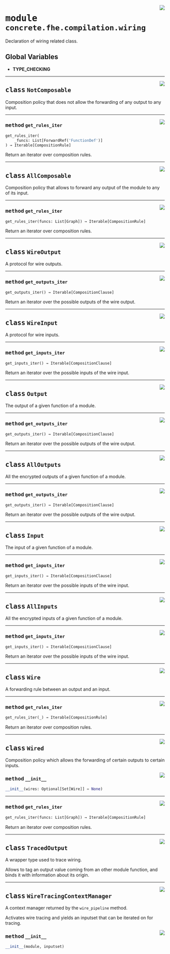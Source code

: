 <!-- markdownlint-disable -->

<a href="../../frontends/concrete-python/concrete/fhe/compilation/wiring.py#L0"><img align="right" style="float:right;" src="https://img.shields.io/badge/-source-cccccc?style=flat-square"></a>

# <kbd>module</kbd> `concrete.fhe.compilation.wiring`
Declaration of wiring related class. 

**Global Variables**
---------------
- **TYPE_CHECKING**


---

<a href="../../frontends/concrete-python/concrete/fhe/compilation/wiring.py#L27"><img align="right" style="float:right;" src="https://img.shields.io/badge/-source-cccccc?style=flat-square"></a>

## <kbd>class</kbd> `NotComposable`
Composition policy that does not allow the forwarding of any output to any input. 




---

<a href="../../frontends/concrete-python/concrete/fhe/compilation/wiring.py#L32"><img align="right" style="float:right;" src="https://img.shields.io/badge/-source-cccccc?style=flat-square"></a>

### <kbd>method</kbd> `get_rules_iter`

```python
get_rules_iter(
    _funcs: List[ForwardRef('FunctionDef')]
) → Iterable[CompositionRule]
```

Return an iterator over composition rules. 


---

<a href="../../frontends/concrete-python/concrete/fhe/compilation/wiring.py#L39"><img align="right" style="float:right;" src="https://img.shields.io/badge/-source-cccccc?style=flat-square"></a>

## <kbd>class</kbd> `AllComposable`
Composition policy that allows to forward any output of the module to any of its input. 




---

<a href="../../frontends/concrete-python/concrete/fhe/compilation/wiring.py#L44"><img align="right" style="float:right;" src="https://img.shields.io/badge/-source-cccccc?style=flat-square"></a>

### <kbd>method</kbd> `get_rules_iter`

```python
get_rules_iter(funcs: List[Graph]) → Iterable[CompositionRule]
```

Return an iterator over composition rules. 


---

<a href="../../frontends/concrete-python/concrete/fhe/compilation/wiring.py#L63"><img align="right" style="float:right;" src="https://img.shields.io/badge/-source-cccccc?style=flat-square"></a>

## <kbd>class</kbd> `WireOutput`
A protocol for wire outputs. 




---

<a href="../../frontends/concrete-python/concrete/fhe/compilation/wiring.py#L68"><img align="right" style="float:right;" src="https://img.shields.io/badge/-source-cccccc?style=flat-square"></a>

### <kbd>method</kbd> `get_outputs_iter`

```python
get_outputs_iter() → Iterable[CompositionClause]
```

Return an iterator over the possible outputs of the wire output. 


---

<a href="../../frontends/concrete-python/concrete/fhe/compilation/wiring.py#L75"><img align="right" style="float:right;" src="https://img.shields.io/badge/-source-cccccc?style=flat-square"></a>

## <kbd>class</kbd> `WireInput`
A protocol for wire inputs. 




---

<a href="../../frontends/concrete-python/concrete/fhe/compilation/wiring.py#L80"><img align="right" style="float:right;" src="https://img.shields.io/badge/-source-cccccc?style=flat-square"></a>

### <kbd>method</kbd> `get_inputs_iter`

```python
get_inputs_iter() → Iterable[CompositionClause]
```

Return an iterator over the possible inputs of the wire input. 


---

<a href="../../frontends/concrete-python/concrete/fhe/compilation/wiring.py#L86"><img align="right" style="float:right;" src="https://img.shields.io/badge/-source-cccccc?style=flat-square"></a>

## <kbd>class</kbd> `Output`
The output of a given function of a module. 




---

<a href="../../frontends/concrete-python/concrete/fhe/compilation/wiring.py#L94"><img align="right" style="float:right;" src="https://img.shields.io/badge/-source-cccccc?style=flat-square"></a>

### <kbd>method</kbd> `get_outputs_iter`

```python
get_outputs_iter() → Iterable[CompositionClause]
```

Return an iterator over the possible outputs of the wire output. 


---

<a href="../../frontends/concrete-python/concrete/fhe/compilation/wiring.py#L101"><img align="right" style="float:right;" src="https://img.shields.io/badge/-source-cccccc?style=flat-square"></a>

## <kbd>class</kbd> `AllOutputs`
All the encrypted outputs of a given function of a module. 




---

<a href="../../frontends/concrete-python/concrete/fhe/compilation/wiring.py#L108"><img align="right" style="float:right;" src="https://img.shields.io/badge/-source-cccccc?style=flat-square"></a>

### <kbd>method</kbd> `get_outputs_iter`

```python
get_outputs_iter() → Iterable[CompositionClause]
```

Return an iterator over the possible outputs of the wire output. 


---

<a href="../../frontends/concrete-python/concrete/fhe/compilation/wiring.py#L120"><img align="right" style="float:right;" src="https://img.shields.io/badge/-source-cccccc?style=flat-square"></a>

## <kbd>class</kbd> `Input`
The input of a given function of a module. 




---

<a href="../../frontends/concrete-python/concrete/fhe/compilation/wiring.py#L128"><img align="right" style="float:right;" src="https://img.shields.io/badge/-source-cccccc?style=flat-square"></a>

### <kbd>method</kbd> `get_inputs_iter`

```python
get_inputs_iter() → Iterable[CompositionClause]
```

Return an iterator over the possible inputs of the wire input. 


---

<a href="../../frontends/concrete-python/concrete/fhe/compilation/wiring.py#L135"><img align="right" style="float:right;" src="https://img.shields.io/badge/-source-cccccc?style=flat-square"></a>

## <kbd>class</kbd> `AllInputs`
All the encrypted inputs of a given function of a module. 




---

<a href="../../frontends/concrete-python/concrete/fhe/compilation/wiring.py#L142"><img align="right" style="float:right;" src="https://img.shields.io/badge/-source-cccccc?style=flat-square"></a>

### <kbd>method</kbd> `get_inputs_iter`

```python
get_inputs_iter() → Iterable[CompositionClause]
```

Return an iterator over the possible inputs of the wire input. 


---

<a href="../../frontends/concrete-python/concrete/fhe/compilation/wiring.py#L154"><img align="right" style="float:right;" src="https://img.shields.io/badge/-source-cccccc?style=flat-square"></a>

## <kbd>class</kbd> `Wire`
A forwarding rule between an output and an input. 




---

<a href="../../frontends/concrete-python/concrete/fhe/compilation/wiring.py#L162"><img align="right" style="float:right;" src="https://img.shields.io/badge/-source-cccccc?style=flat-square"></a>

### <kbd>method</kbd> `get_rules_iter`

```python
get_rules_iter(_) → Iterable[CompositionRule]
```

Return an iterator over composition rules. 


---

<a href="../../frontends/concrete-python/concrete/fhe/compilation/wiring.py#L172"><img align="right" style="float:right;" src="https://img.shields.io/badge/-source-cccccc?style=flat-square"></a>

## <kbd>class</kbd> `Wired`
Composition policy which allows the forwarding of certain outputs to certain inputs. 

<a href="../../frontends/concrete-python/concrete/fhe/compilation/wiring.py#L179"><img align="right" style="float:right;" src="https://img.shields.io/badge/-source-cccccc?style=flat-square"></a>

### <kbd>method</kbd> `__init__`

```python
__init__(wires: Optional[Set[Wire]] = None)
```








---

<a href="../../frontends/concrete-python/concrete/fhe/compilation/wiring.py#L182"><img align="right" style="float:right;" src="https://img.shields.io/badge/-source-cccccc?style=flat-square"></a>

### <kbd>method</kbd> `get_rules_iter`

```python
get_rules_iter(funcs: List[Graph]) → Iterable[CompositionRule]
```

Return an iterator over composition rules. 


---

<a href="../../frontends/concrete-python/concrete/fhe/compilation/wiring.py#L205"><img align="right" style="float:right;" src="https://img.shields.io/badge/-source-cccccc?style=flat-square"></a>

## <kbd>class</kbd> `TracedOutput`
A wrapper type used to trace wiring. 

Allows to tag an output value coming from an other module function, and binds it with information about its origin. 





---

<a href="../../frontends/concrete-python/concrete/fhe/compilation/wiring.py#L217"><img align="right" style="float:right;" src="https://img.shields.io/badge/-source-cccccc?style=flat-square"></a>

## <kbd>class</kbd> `WireTracingContextManager`
A context manager returned by the `wire_pipeline` method. 

Activates wire tracing and yields an inputset that can be iterated on for tracing. 

<a href="../../frontends/concrete-python/concrete/fhe/compilation/wiring.py#L224"><img align="right" style="float:right;" src="https://img.shields.io/badge/-source-cccccc?style=flat-square"></a>

### <kbd>method</kbd> `__init__`

```python
__init__(module, inputset)
```









